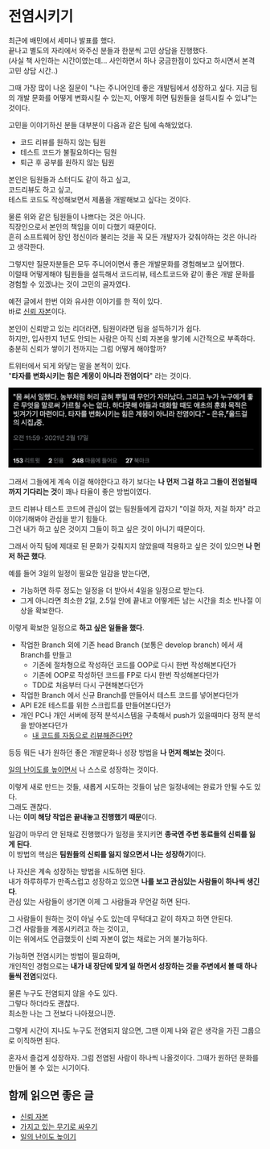# 전염시키기

최근에 배민에서 세미나 발표를 했다.  
끝나고 별도의 자리에서 와주신 분들과 한분씩 고민 상담을 진행했다.  
(사실 책 사인하는 시간이였는데... 사인하면서 하나 궁금한점이 있다고 하시면서 본격 고민 상담 시간..)  
  
그때 가장 많이 나온 질문이 "나는 주니어인데 좋은 개발팀에서 성장하고 싶다. 지금 팀의 개발 문화를 어떻게 변화시킬 수 있는지, 어떻게 하면 팀원들을 설득시킬 수 있냐"는 것이다.  

고민을 이야기하신 분들 대부분이 다음과 같은 팀에 속해있었다.

- 코드 리뷰를 원하지 않는 팀원
- 테스트 코드가 불필요하다는 팀원
- 퇴근 후 공부를 원하지 않는 팀원

본인은 팀원들과 스터디도 같이 하고 싶고,  
코드리뷰도 하고 싶고,  
테스트 코드도 작성해보면서 제품을 개발해보고 싶다는 것이다.  
  
물론 위와 같은 팀원들이 나쁘다는 것은 아니다.  
직장인으로서 본인의 책임을 이미 다했기 때문이다.  
흔히 소프트웨어 장인 정신이라 불리는 것을 꼭 모든 개발자가 갖춰야하는 것은 아니라고 생각한다.  
  
그렇지만 질문자분들은 모두 주니어이면서 좋은 개발문화를 경험해보고 싶어했다.  
이럴때 어떻게해야 팀원들을 설득해서 코드리뷰, 테스트코드와 같이 좋은 개발 문화를 경험할 수 있겠냐는 것이 고민의 골자였다.  
  
예전 글에서 한번 이와 유사한 이야기를 한 적이 있다.  
바로 [신뢰 자본](https://jojoldu.tistory.com/675)이다.

본인이 신뢰받고 있는 리더라면, 팀원이라면 팀을 설득하기가 쉽다.  
하지만, 입사한지 1년도 안되는 사람은 아직 신뢰 자본을 쌓기에 시간적으로 부족하다.  
충분히 신뢰가 쌓이기 전까지는 그럼 어떻게 해야할까?   
  
트위터에서 되게 와닿는 말을 본적이 있다.  
"**타자를 변화시키는 힘은 계몽이 아니라 전염이다**" 라는 것이다.  

![tw](./images/tw.png)

그래서 그들에게 계속 이걸 해야한다고 하기 보다는 **나 먼저 그걸 하고 그들이 전염될때까지 기다리는 것**이 꽤나 타율이 좋은 방법이였다.  

코드 리뷰나 테스트 코드에 관심이 없는 팀원들에게 갑자기 "이걸 하자, 저걸 하자" 라고 이야기해봐야 관심을 받기 힘들다.  
그건 내가 하고 싶은 것이지 그들이 하고 싶은 것이 아니기 때문이다.  
  
그래서 아직 팀에 제대로 된 문화가 갖춰지지 않았을때 적용하고 싶은 것이 있으면 **나 먼저 하곤 했다**.  
  
예를 들어 3일의 일정이 필요한 일감을 받는다면, 

- 가능하면 하루 정도는 일정을 더 받아서 4일을 일정으로 받는다.
- 그게 아니라면 최소한 2일, 2.5일 안에 끝내고 어떻게든 남는 시간을 최소 반나절 이상을 확보한다.

이렇게 확보한 일정으로 **하고 싶은 일들을 했다**.  
  
- 작업한 Branch 외에 기존 head Branch (보통은 develop branch) 에서 새 Branch를 만들고
  - 기존에 절차형으로 작성하던 코드를 OOP로 다시 한번 작성해본다던가
  - 기존에 OOP로 작성하던 코드를 FP로 다시 한번 작성해본다던가
  - TDD로 처음부터 다시 구현해본다던가
- 작업한 Branch 에서 신규 Branch를 만들어서 테스트 코드를 넣어본다던가
- API E2E 테스트를 위한 스크립트를 만들어본다던가
- 개인 PC나 개인 서버에 정적 분석시스템을 구축해서 push가 있을때마다 정적 분석을 받아본다던가
  - [내 코드를 자동으로 리뷰해준다면?](https://taetaetae.github.io/2018/02/08/jenkins-sonar-github-integration/)

등등 뭐든 내가 원하던 좋은 개발문화나 성장 방법을 **나 먼저 해보는 것**이다.

[일의 난이도를 높이면서](https://jojoldu.tistory.com/701) 나 스스로 성장하는 것이다.  

이렇게 새로 만드는 것들, 새롭게 시도하는 것들이 남은 일정내에는 완료가 안될 수도 있다.  
그래도 괜찮다.  
나는 **이미 해당 작업은 끝내놓고 진행했기 때문**이다. 
  
일감이 마무리 안 된채로 진행했다가 일정을 못지키면 **종국엔 주변 동료들의 신뢰를 잃게 된다**.    
이 방법의 핵심은 **팀원들의 신뢰를 잃지 않으면서 나는 성장하기**이다.  
  
나 자신은 계속 성장하는 방법을 시도하면 된다.  
내가 하루하루가 만족스럽고 성장하고 있으면 **나를 보고 관심있는 사람들이 하나씩 생긴다**.  
관심 있는 사람들이 생기면 이제 그 사람들과 무언갈 하면 된다.  
  
그 사람들이 원하는 것이 아닐 수도 있는데 무턱대고 같이 하자고 하면 안된다.  
그건 사람들을 계몽시키려고 하는 것이고,  
이는 위에서도 언급했듯이 신뢰 자본이 없는 채로는 거의 불가능하다.    
  
가능하면 전염시키는 방법이 필요하며,  
개인적인 경험으로는 **내가 내 장단에 맞게 일 하면서 성장하는 것을 주변에서 볼 때 하나둘씩 전염**되었다.

물론 누구도 전염되지 않을 수도 있다.  
그렇다 하더라도 괜찮다.  
최소한 나는 그 전보다 나아졌으니깐.  
  
그렇게 시간이 지나도 누구도 전염되지 않으면, 그땐 이제 나와 같은 생각을 가진 그룹으로 이직하면 된다.  

혼자서 즐겁게 성장하자.
그럼 전염된 사람이 하나씩 나올것이다.
그때가 원하던 문화를 만들어 볼 수 있는 시기이다.

## 함께 읽으면 좋은 글

- [신뢰 자본](https://jojoldu.tistory.com/675)
- [가지고 있는 무기로 싸우기](https://jojoldu.tistory.com/679)
- [일의 난이도 높이기](https://jojoldu.tistory.com/701)